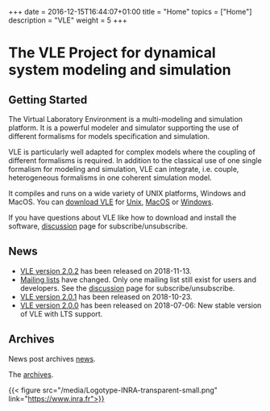 +++
date = 2016-12-15T16:44:07+01:00
title = "Home"
topics = ["Home"]
description = "VLE"
weight = 5
+++

# The VLE Project for dynamical system modeling and simulation

## Getting Started

The Virtual Laboratory Environment is a multi-modeling and simulation platform.
It is a powerful modeler and simulator supporting the use of different
formalisms for models specification and simulation.

VLE is particularly well adapted for complex models where the coupling of
different formalisms is required. In addition to the classical use of one
single formalism for modeling and simulation, VLE can integrate, i.e. couple,
heterogeneous formalisms in one coherent simulation model.

It compiles and runs on a wide variety of UNIX platforms, Windows and MacOS.
You can [download VLE](download) for [Unix](download/linux),
[MacOS](download/apple) or [Windows](download/windows).

If you have questions about VLE like how to download and install the software, [discussion](discussion/) page for subscribe/unsubscribe.

## News

- [VLE version 2.0.2](post/vle-202) has been released on 2018-11-13.
- [Mailing lists](post/mailing-list) have changed. Only one mailing list
  still exist for users and developers. See the [discussion](discussion/)
  page for subscribe/unsubscribe.
- [VLE version 2.0.1](post/vle-201) has been released on 2018-10-23.
- [VLE version 2.0.0](post/vle-200) has been released on 2018-07-06: New
  stable version of VLE with LTS support.

## Archives

News post archives [news](post).

The [archives](archives).

{{< figure src="/media/Logotype-INRA-transparent-small.png" link="https://www.inra.fr">}}
